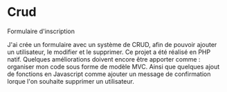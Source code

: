 # Crud
Formulaire d'inscription

J'ai crée un formulaire avec un système de CRUD, afin de pouvoir ajouter un utilisateur, le modifier et le supprimer. Ce projet a été réalisé en PHP natif.
Quelques améliorations doivent encore être apporter comme : organiser mon code sous forme de modèle MVC. Ainsi que quelques ajout de fonctions en Javascript comme ajouter un message de confirmation lorque l'on souhaite supprimer un utilisateur.
